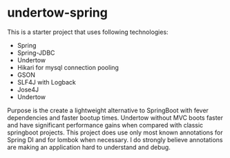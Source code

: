 # undertow-spring 

This is a starter project that uses following technologies:

- Spring
- Spring-JDBC
- Undertow
- Hikari for mysql connection pooling
- GSON
- SLF4J with Logback 
- Jose4J
- Undertow

Purpose is the create a lightweight alternative to SpringBoot with fever dependencies
and faster bootup times. Undertow without MVC boots faster and have significant performance gains
when compared with classic springboot projects.  This project does use only most known annotations 
for Spring DI and for lombok when necessary. I do strongly believe annotations are making an application
hard to understand and debug. 

  